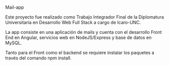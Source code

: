 Mail-app

Este proyecto fue realizado como Trabajo Integrador Final de la Diplomatura Universitaria en Desarrollo Web Full Stack a cargo de Icaro-UNC. 

La app consiste en una aplicación de mails y cuenta con el desarrollo Front End en Angular, servicios web en NodeJS/Express y base de datos en MySQL.

Tanto para el Front como el backend se requiere instalar los paquetes a través del comando npm install.
